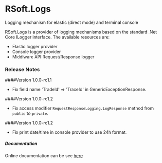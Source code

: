 # RSoft.Logs
Logging mechanism for elastic (direct mode) and terminal console

RSoft.Logs is a provider of logging mechanisms based on the standard .Net Core ILogger interface. The available resources are:

  - Elastic logger provider
  - Console logger provider
  - Middlware API Request/Response logger

### Release Notes

####Version 1.0.0-rc1.1
* Fix field name 'TradeId' => 'TraceId' in GenericExceptionResponse.

####Version 1.0.0-rc1.2
* Fix access modifier ``RequestResponseLogging.LogResponse`` method from ``public`` to ``private``.

####Version 1.0.0-rc1.2
* Fix print date/time in console provider to use 24h format.

##### Documentation

Online documentation can be see [here](https://github.com/rodriguesrm/rsoft-logs/blob/release/1.0.0-rc/README.md)